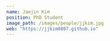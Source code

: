 ```yaml
---
name: Jaejin Kim
position: PhD Student
image_path: /images/people/jjkim.jpg
web: "https://jjkim0807.github.io"
---
```

